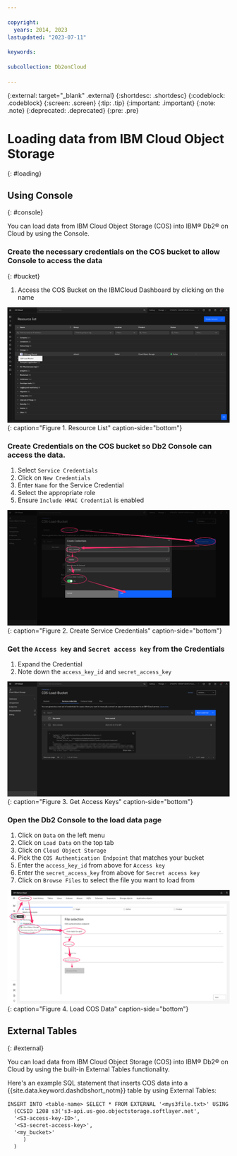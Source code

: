 ```yaml
---

copyright:
  years: 2014, 2023
lastupdated: "2023-07-11"

keywords: 

subcollection: Db2onCloud

---
```


<!-- Attribute definitions --> 
{:external: target="_blank" .external}
{:shortdesc: .shortdesc}
{:codeblock: .codeblock}
{:screen: .screen}
{:tip: .tip}
{:important: .important}
{:note: .note}
{:deprecated: .deprecated}
{:pre: .pre}


# Loading data from IBM Cloud Object Storage
{: #loading}

## Using Console
{: #console}

You can load data from IBM Cloud Object Storage (COS) into IBM® Db2® on Cloud by using the Console.

### Create the necessary credentials on the COS bucket to allow Console to access the data
{: #bucket}

  1. Access the COS Bucket on the IBMCloud Dashboard by clicking on the name

![Resource List](images/load.png "Resource List"){: caption="Figure 1. Resource List" caption-side="bottom"}

### Create Credentials on the COS bucket so Db2 Console can access the data.

  1. Select `Service Credentials`
  2. Click on `New Credentials`
  3. Enter `Name` for the Service Credential
  4. Select the appropriate role
  5. Ensure `Include HMAC Credential` is enabled


 ![Create Service Credentials](images/credential.png "Create Service Credentials"){: caption="Figure 2. Create Service Credentials" caption-side="bottom"}

  

### Get the `Access key` and `Secret access key` from the Credentials 

  1. Expand the Credential
  2. Note down the `access_key_id` and `secret_access_key`


![Get Keys](images/bucket.png "Get Access Keys"){: caption="Figure 3. Get Access Keys" caption-side="bottom"}

  

### Open the Db2 Console to the load data page

  1. Click on `Data` on the left menu
  2. Click on `Load Data` on the top tab
  3. Click on `Cloud Object Storage`
  4. Pick the `COS Authentication Endpoint` that matches your bucket
  5. Enter the `access_key_id` from above for `Access key`
  6. Enter the `secret_access_key` from above for `Secret access key`
  7. Click on `Browse Files` to select the file you want to load from

![Load Data page](images/key.png "Load COS Data"){: caption="Figure 4. Load COS Data" caption-side="bottom"}

## External Tables
{: #external}

You can load data from IBM Cloud Object Storage (COS) into IBM® Db2® on Cloud by using the built-in External Tables functionality.


Here's an example SQL statement that inserts COS data into a {{site.data.keyword.dashdbshort_notm}} table by using External Tables:

```
INSERT INTO <table-name> SELECT * FROM EXTERNAL '<mys3file.txt>' USING
  (CCSID 1208 s3('s3-api.us-geo.objectstorage.softlayer.net',
  '<S3-access-key-ID>',
  '<S3-secret-access-key>',
  '<my_bucket>'
     )
  )
```


